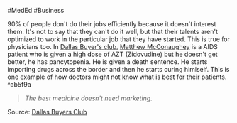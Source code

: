 #MedEd #Business 

90% of people don't do their jobs efficiently because it doesn't interest them. It's not to say that they can't do it well, but that their talents aren't optimized to work in the particular job that they have started. This is true for physicians too. In [Dallas Buyer's club](https://en.wikipedia.org/wiki/Dallas_Buyers_Club), [Matthew McConaughey](https://en.wikipedia.org/wiki/Matthew_McConaughey) is a AIDS patient who is given a high dose of AZT (Zidovudine) but he doesn't get better, he has pancytopenia. He is given a death sentence. He starts importing drugs across the border and then he starts curing himiself. This is one example of how doctors might not know what is best for their patients.  ^ab5f9a
>*The best medicine doesn't need marketing.*

Source: [Dallas Buyers Club](https://en.wikipedia.org/wiki/Dallas_Buyers_Club)
